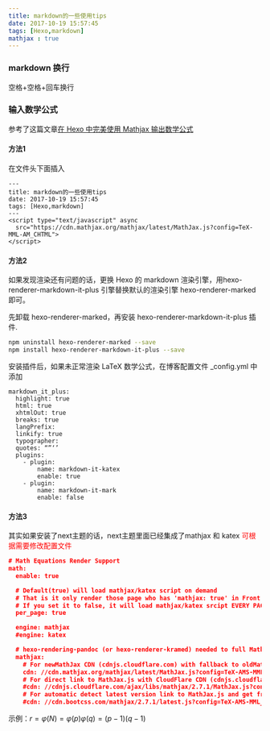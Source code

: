 ```yaml
---
title: markdown的一些使用tips
date: 2017-10-19 15:57:45
tags: [Hexo,markdown]
mathjax : true
---
```


### markdown 换行
空格+空格+回车换行

### 输入数学公式
参考了这篇文章[在 Hexo 中完美使用 Mathjax 输出数学公式](http://cn.clanzd.com/mathjax-for-hexo.html)
#### 方法1
在文件头下面插入
```
---
title: markdown的一些使用tips
date: 2017-10-19 15:57:45
tags: [Hexo,markdown]
---
<script type="text/javascript" async
  src="https://cdn.mathjax.org/mathjax/latest/MathJax.js?config=TeX-MML-AM_CHTML">
</script>
```
#### 方法2
如果发现渲染还有问题的话，更换 Hexo 的 markdown 渲染引擎，用hexo-renderer-markdown-it-plus 引擎替换默认的渲染引擎 hexo-renderer-marked 即可。

先卸载 hexo-renderer-marked，再安装 hexo-renderer-markdown-it-plus 插件.

``` bash
npm uninstall hexo-renderer-marked --save
npm install hexo-renderer-markdown-it-plus --save
```

安装插件后，如果未正常渲染 LaTeX 数学公式，在博客配置文件 _config.yml 中添加  

```
markdown_it_plus:
  highlight: true
  html: true
  xhtmlOut: true
  breaks: true
  langPrefix:
  linkify: true
  typographer:
  quotes: “”‘’
  plugins:
    - plugin:
        name: markdown-it-katex
        enable: true
    - plugin:
        name: markdown-it-mark
        enable: false
```

#### 方法3

其实如果安装了next主题的话，next主题里面已经集成了mathjax 和 katex
<font color=red>可根据需要修改配置文件</font>
``` json
# Math Equations Render Support
math:
  enable: true

  # Default(true) will load mathjax/katex script on demand
  # That is it only render those page who has 'mathjax: true' in Front Matter.
  # If you set it to false, it will load mathjax/katex srcipt EVERY PAGE.
  per_page: true

  engine: mathjax
  #engine: katex

  # hexo-rendering-pandoc (or hexo-renderer-kramed) needed to full MathJax support.
  mathjax:
    # For newMathJax CDN (cdnjs.cloudflare.com) with fallback to oldMathJax (cdn.mathjax.org).
    cdn: //cdn.mathjax.org/mathjax/latest/MathJax.js?config=TeX-AMS-MML_HTMLorMML
    # For direct link to MathJax.js with CloudFlare CDN (cdnjs.cloudflare.com).
    #cdn: //cdnjs.cloudflare.com/ajax/libs/mathjax/2.7.1/MathJax.js?config=TeX-MML-AM_CHTML
    # For automatic detect latest version link to MathJax.js and get from CloudFlare.
    #cdn: //cdn.bootcss.com/mathjax/2.7.1/latest.js?config=TeX-AMS-MML_HTMLorMML
```

示例：$r=\varphi (N) = \varphi (p)\varphi (q)=(p-1)(q-1)$